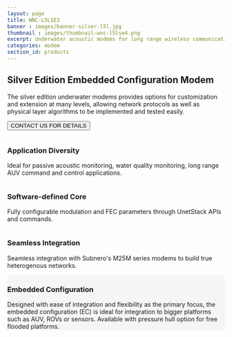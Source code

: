 ```yaml
---
layout: page
title: WNC-L5LSE3
banner : images/banner-silver-l5l.jpg
thumbnail : images/thumbnail-wnc-l5lse4.png
excerpt: Underwater acoustic modems for long range wireless communication.
categories: modem
section_id: products
---
```


## Silver Edition Embedded Configuration Modem

The silver edition underwater modems provides options for customization and extension at many levels, allowing network protocols as well as physical layer algorithms to be implemented and tested easily.

<a href="mailto:sales@subnero.com"><button type="button">CONTACT US FOR DETAILS</button></a>

<div class='row bg-white'>
  <div class='large-4 columns'>
    <div class ='media'>
      <i class='icon fa fa-paper-plane'></i>
      <div class='media-body product product-content'>
        <h3>Application Diversity</h3>
          <p>Ideal for passive acoustic monitoring, water quality monitoring, long range AUV command and control applications.</p>
      </div>
    </div>
  </div>
  <div class='large-4 columns'>
    <div class ='media' >
      <i class='icon fa fa-code'></i>
      <div class='media-body product product-content'>
      <h3>Software-defined Core</h3>
        <p>Fully configurable modulation and FEC parameters through UnetStack APIs and commands.</p>
      </div>
    </div>
  </div>
  <div class='large-4 columns'>
    <div class ='media' >
      <i class='icon fa fa-cogs'></i>
      <div class='media-body product product-content'>
        <h3>Seamless Integration</h3>
        <p>Seamless integration with Subnero's M25M series modems to build true heterogenous networks.</p>
        <div class='spacing'></div>
      </div>
    </div>
  </div>
</div>
<div class='full' style='background: #f5f5f5'>
  <div class ='media product' >
    <img class = "align-self-start mr-3" alt="" src="{{site.baseurl}}/images/boxart-wnc-l5lse4.png"/>
    <div class='media-body product product-content'>
    <h3 style="text-transform: none;" id="surface">Embedded Configuration</h3>
        <p>Designed with ease of integration and flexibility as the primary focus, the embedded configuration (EC) is ideal for integration to bigger platforms such as AUV, ROVs or sensors. Available with pressure hull option for free flooded platforms.</p>
    </div>
  </div>
</div>

<div class='two spacing'></div>